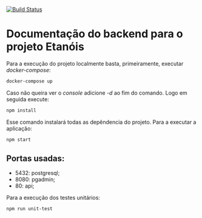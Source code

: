 [![Build Status](https://travis-ci.com/mateusjbarbosa/fai.etanois.backend.svg?token=x1ZxjfWJhGdcM799138s&branch=master)](https://travis-ci.com/mateusjbarbosa/fai.etanois.backend)

# Documentação do backend para o projeto Etanóis

Para a execução do projeto localmente basta, primeiramente, executar _docker-compose_:

```bash
docker-compose up
```

Caso não queira ver o _console_ adicione _-d_ ao fim do comando.
Logo em seguida execute:

```bash
npm install
```

Esse comando instalará todas as depêndencia do projeto. Para a executar a aplicação:

```bash
npm start
```

## Portas usadas:

- 5432: postgresql;
- 8080: pgadmin;
- 80: api;

Para a execução dos testes unitários:

```bash
npm run unit-test
```
